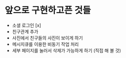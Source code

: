 # 앞으로 구현하고픈 것들

- 소셜 로그인 [x]
- 친구관계 추가 
- 사진에서  친구들의 사진이 보이게 하기 
- 메시지큐를 이용한 비동기 작업 처리 
- 세부 페이지를 눌러서 삭제가 가능하게 하기 (직접 해 볼 것)